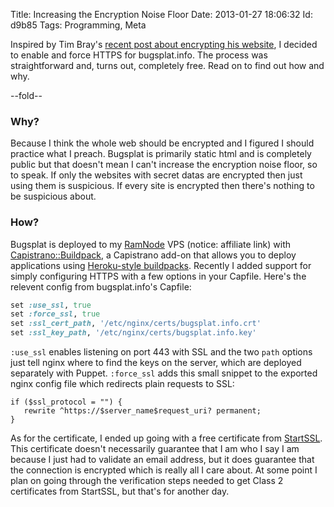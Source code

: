 Title: Increasing the Encryption Noise Floor
Date:  2013-01-27 18:06:32
Id:    d9b85
Tags:  Programming, Meta

Inspired by Tim Bray's [recent post about encrypting his website][tbray], I decided to enable and force HTTPS for bugsplat.info. The process was straightforward and, turns out, completely free. Read on to find out how and why.

[tbray]: https://www.tbray.org/ongoing/When/201x/2012/12/02/HTTPS

--fold--

### Why?

Because I think the whole web should be encrypted and I figured I should practice what I preach. Bugsplat is primarily static html and is completely public but that doesn't mean I can't increase the encryption noise floor, so to speak. If only the websites with secret datas are encrypted then just using them is suspicious. If every site is encrypted then there's nothing to be suspicious about.

### How?

Bugsplat is deployed to my [RamNode][] VPS (notice: affiliate link) with [Capistrano::Buildpack][], a Capistrano add-on that allows you to deploy applications using [Heroku-style buildpacks][buildpacks]. Recently I added support for simply configuring HTTPS with a few options in your Capfile. Here's the relevent config from bugsplat.info's Capfile:

```ruby
set :use_ssl, true
set :force_ssl, true
set :ssl_cert_path, '/etc/nginx/certs/bugsplat.info.crt'
set :ssl_key_path, '/etc/nginx/certs/bugsplat.info.key'
```

`:use_ssl` enables listening on port 443 with SSL and the two `path` options just tell nginx where to find the keys on the server, which are deployed separately with Puppet. `:force_ssl` adds this small snippet to the exported nginx config file which redirects plain requests to SSL:

```
if ($ssl_protocol = "") {
   rewrite ^https://$server_name$request_uri? permanent;
}
```

As for the certificate, I ended up going with a free certificate from [StartSSL][]. This certificate doesn't necessarily guarantee that I am who I say I am because I just had to validate an email address, but it does guarantee that the connection is encrypted which is really all I care about. At some point I plan on going through the verification steps needed to get Class 2 certificates from StartSSL, but that's for another day.

[RamNode]: https://clientarea.ramnode.com/aff.php?aff=142
[Capistrano::Buildpack]: https://github.com/peterkeen/capistrano-buildpack
[buildpacks]: https://devcenter.heroku.com/articles/buildpacks
[StartSSL]: https://www.startssl.com